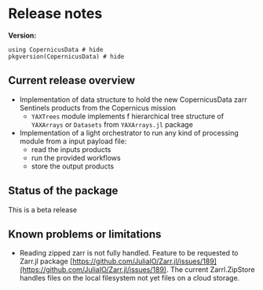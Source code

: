 # Release notes

**Version:**
```@example env
using CopernicusData # hide
pkgversion(CopernicusData) # hide
```
## Current release overview
* Implementation of data structure to hold the new CopernicusData zarr Sentinels products from the Copernicus mission
    * `YAXTrees` module implements f hierarchical tree structure of `YAXArrays` or `Datasets` from `YAXArrays.jl` package
* Implementation of a light orchestrator to run any kind of processing module from a input payload file: 
    * read the inputs products
    * run the provided workflows
    * store the output products

## Status of the package

This is a beta release

## Known problems or limitations
 * Reading zipped zarr is not fully handled. Feature to be requested to Zarr.jl package [https://github.com/JuliaIO/Zarr.jl/issues/189](https://github.com/JuliaIO/Zarr.jl/issues/189). The current Zarrl.ZipStore handles files on the local filesystem not yet files on a cloud storage.

